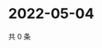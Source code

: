 # 2022-05-04

共 0 条

<!-- BEGIN WEIBO -->
<!-- 最后更新时间 Wed May 04 2022 15:15:52 GMT+0800 (China Standard Time) -->

<!-- END WEIBO -->
